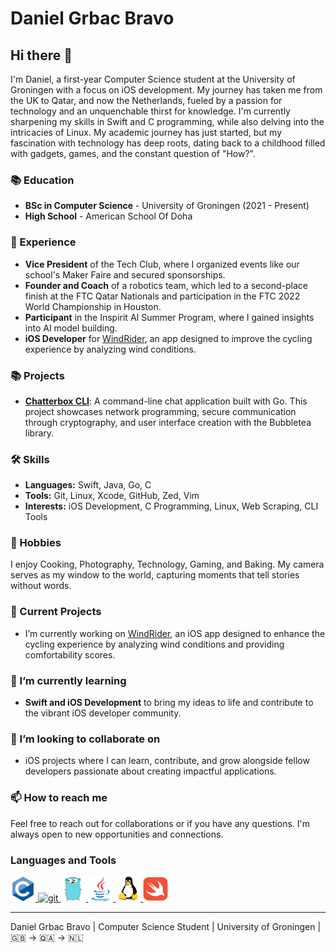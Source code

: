 # Daniel Grbac Bravo

## Hi there 👋

I'm Daniel, a first-year Computer Science student at the University of Groningen with a focus on iOS development. My journey has taken me from the UK to Qatar, and now the Netherlands, fueled by a passion for technology and an unquenchable thirst for knowledge. I'm currently sharpening my skills in Swift and C programming, while also delving into the intricacies of Linux. My academic journey has just started, but my fascination with technology has deep roots, dating back to a childhood filled with gadgets, games, and the constant question of "How?".

### 📚 Education

- **BSc in Computer Science** - University of Groningen (2021 - Present)
- **High School** - American School Of Doha

### 💼 Experience

- **Vice President** of the Tech Club, where I organized events like our school's Maker Faire and secured sponsorships.
- **Founder and Coach** of a robotics team, which led to a second-place finish at the FTC Qatar Nationals and participation in the FTC 2022 World Championship in Houston.
- **Participant** in the Inspirit AI Summer Program, where I gained insights into AI model building.
- **iOS Developer** for [WindRider](https://github.com/Daiigr/windrider-ios.git), an app designed to improve the cycling experience by analyzing wind conditions.

### 📚 Projects

- **[Chatterbox CLI](https://github.com/Daiigr/chatterbox-cli.git)**: A command-line chat application built with Go. This project showcases network programming, secure communication through cryptography, and user interface creation with the Bubbletea library.

### 🛠 Skills

- **Languages:** Swift, Java, Go, C
- **Tools:** Git, Linux, Xcode, GitHub, Zed, Vim
- **Interests:** iOS Development, C Programming, Linux, Web Scraping, CLI Tools

### 📸 Hobbies

I enjoy Cooking, Photography, Technology, Gaming, and Baking. My camera serves as my window to the world, capturing moments that tell stories without words.

### 🚀 Current Projects

- I’m currently working on [WindRider](https://github.com/Daiigr/windrider-ios.git), an iOS app designed to enhance the cycling experience by analyzing wind conditions and providing comfortability scores.

### 🌱 I’m currently learning

- **Swift and iOS Development** to bring my ideas to life and contribute to the vibrant iOS developer community.

### 👯 I’m looking to collaborate on

- iOS projects where I can learn, contribute, and grow alongside fellow developers passionate about creating impactful applications.

### 📫 How to reach me

Feel free to reach out for collaborations or if you have any questions. I'm always open to new opportunities and connections.

### Languages and Tools

<p align="left"> <a href="https://www.cprogramming.com/" target="_blank" rel="noreferrer"> <img src="https://raw.githubusercontent.com/devicons/devicon/master/icons/c/c-original.svg" alt="c" width="40" height="40"/> </a> <a href="https://git-scm.com/" target="_blank" rel="noreferrer"> <img src="https://www.vectorlogo.zone/logos/git-scm/git-scm-icon.svg" alt="git" width="40" height="40"/> </a> <a href="https://golang.org" target="_blank" rel="noreferrer"> <img src="https://raw.githubusercontent.com/devicons/devicon/master/icons/go/go-original.svg" alt="go" width="40" height="40"/> </a> <a href="https://www.java.com" target="_blank" rel="noreferrer"> <img src="https://raw.githubusercontent.com/devicons/devicon/master/icons/java/java-original.svg" alt="java" width="40" height="40"/> </a> <a href="https://www.linux.org/" target="_blank" rel="noreferrer"> <img src="https://raw.githubusercontent.com/devicons/devicon/master/icons/linux/linux-original.svg" alt="linux" width="40" height="40"/> </a> <a href="https://developer.apple.com/swift/" target="_blank" rel="noreferrer"> <img src="https://raw.githubusercontent.com/devicons/devicon/master/icons/swift/swift-original.svg" alt="swift" width="40" height="40"/> </a> </p>

---

Daniel Grbac Bravo | Computer Science Student | University of Groningen | 🇬🇧 -> 🇶🇦 -> 🇳🇱
